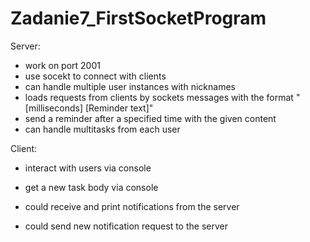 # Zadanie7_FirstSocketProgram

Server: 
  - work on port 2001
  
  - use socekt to connect with clients
  
  - can handle multiple user instances with nicknames
  
  - loads requests from clients by sockets messages with the format "[milliseconds] [Reminder text]"
  
  - send a reminder after a specified time with the given content
  
  - can handle multitasks from each user

Client:
  - interact with users via console
  
  - get a new task body via console 
  
  - could receive and print notifications from the server
  
  - could send new notification request to the server

